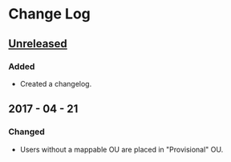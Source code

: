 # Change Log

## [Unreleased](https://github.com/opentable/mezzo/compare/production...master)

### Added
- Created a changelog.

## 2017 - 04 - 21

### Changed
- Users without a mappable OU are placed in "Provisional" OU.
